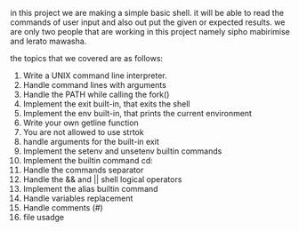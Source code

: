 in this project we are making a simple basic shell. it will be able to read the commands of user input and also out put the given or expected results.
we are only two people that are working in this project namely sipho mabirimise and lerato mawasha.

the topics that we covered are as follows:

1. Write a UNIX command line interpreter.
2. Handle command lines with arguments
3. Handle the PATH while calling the fork()
4. Implement the exit built-in, that exits the shell
5. Implement the env built-in, that prints the current environment
6. Write your own getline function
7. You are not allowed to use strtok
8. handle arguments for the built-in exit
9. Implement the setenv and unsetenv builtin commands
10. Implement the builtin command cd:
11. Handle the commands separator
12. Handle the && and || shell logical operators
13. Implement the alias builtin command
14. Handle variables replacement
15. Handle comments (#)
16. file usadge
